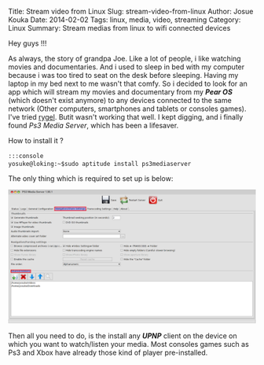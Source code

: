 Title: Stream video from Linux
Slug: stream-video-from-linux
Author: Josue Kouka
Date: 2014-02-02
Tags: linux, media, video, streaming
Category: Linux
Summary: Stream medias from linux to wifi connected devices

Hey guys !!!

As always, the story of grandpa Joe. Like a lot of people, i like watching movies and documentaries. And i used to sleep in bed with my computer because
i was too tired to seat on the desk before sleeping. Having my laptop in my bed next to me wasn't that comfy.
So i decided to look for an app which will stream my movies and documentary
from my ***Pear OS*** (which doesn't exist anymore) to any devices connected
to the same network (Other computers, smartphones and tablets or consoles games).
I've tried [rygel](https://wiki.archlinux.org/index.php/Rygel). Butit wasn't working that well. I kept digging, and i finally found _*Ps3 Media Server*_, which has been a lifesaver.

How to install it ?

    :::console
    yosuke@loking:~$sudo aptitude install ps3mediaserver

The only thing which is required to set up is below:

![Alt ps3mediaserver](./images/stream_from_linux/ps3mediaserver.png)

Then all you need to do, is the install any ***UPNP*** client on the device on which you want to watch/listen your media. Most consoles games such as Ps3 and Xbox have already those kind of player pre-installed.


